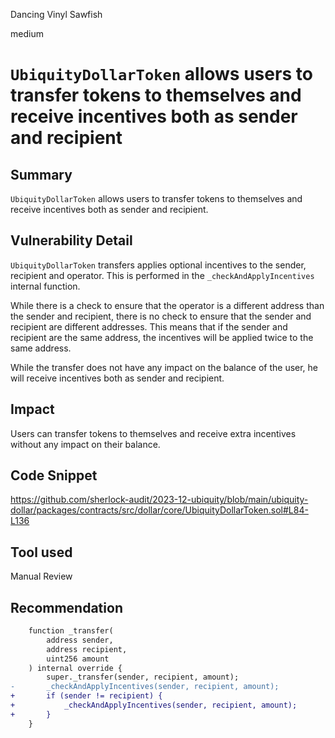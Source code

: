 Dancing Vinyl Sawfish

medium

# `UbiquityDollarToken` allows users to transfer tokens to themselves and receive incentives both as sender and recipient

## Summary

`UbiquityDollarToken` allows users to transfer tokens to themselves and receive incentives both as sender and recipient.

## Vulnerability Detail

`UbiquityDollarToken` transfers applies optional incentives to the sender, recipient and operator. This is performed in the `_checkAndApplyIncentives` internal function.

While there is a check to ensure that the operator is a different address than the sender and recipient, there is no check to ensure that the sender and recipient are different addresses. This means that if the sender and recipient are the same address, the incentives will be applied twice to the same address. 

While the transfer does not have any impact on the balance of the user, he will receive incentives both as sender and recipient.

## Impact

Users can transfer tokens to themselves and receive extra incentives without any impact on their balance.

## Code Snippet

https://github.com/sherlock-audit/2023-12-ubiquity/blob/main/ubiquity-dollar/packages/contracts/src/dollar/core/UbiquityDollarToken.sol#L84-L136

## Tool used

Manual Review

## Recommendation

```diff
    function _transfer(
        address sender,
        address recipient,
        uint256 amount
    ) internal override {
        super._transfer(sender, recipient, amount);
-       _checkAndApplyIncentives(sender, recipient, amount);
+       if (sender != recipient) {
+           _checkAndApplyIncentives(sender, recipient, amount);
+       }
    }
```

